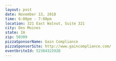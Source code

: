 ```yaml
---
layout: post
date: November 13, 2018
time: 6:00pm - 7:00pm
location: 321 East Walnut, Suite 321
city: Des Moines
state: IA
zip: 50309
pizzaSponsorName: Gain Compliance
pizzaSponsorSite: http://www.gaincompliance.com/
eventbriteId: 52384322920
---
```

